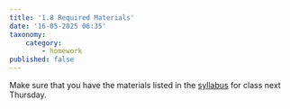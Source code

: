 ```yaml
---
title: '1.8 Required Materials'
date: '16-05-2025 06:35'
taxonomy:
    category:
        - homework
published: false
---
```


Make sure that you have the materials listed in the [syllabus](https://hsci214.caseyanderson.com/syllabus) for class next Thursday.
